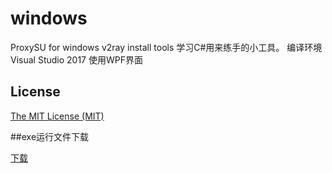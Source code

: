 # windows
ProxySU for windows v2ray install tools
学习C#用来练手的小工具。
编译环境Visual Studio 2017 
使用WPF界面
## License

[The MIT License (MIT)](https://raw.githubusercontent.com/proxysu/windows/master/LICENSE)

##exe运行文件下载

[下载](https://github.com/proxysu/windows/raw/master/ProxySU/bin/Release/Release.zip)
